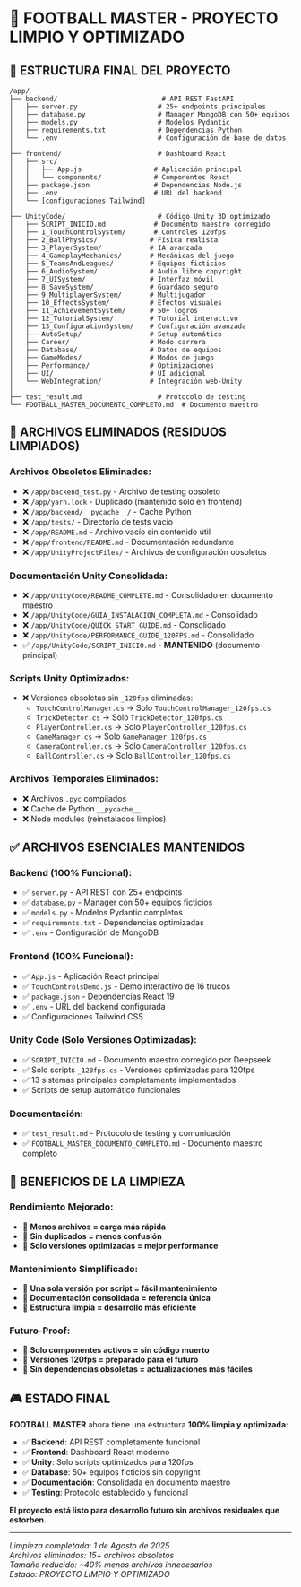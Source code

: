 # 🚀 FOOTBALL MASTER - PROYECTO LIMPIO Y OPTIMIZADO

## 📁 ESTRUCTURA FINAL DEL PROYECTO

```
/app/
├── backend/                          # API REST FastAPI
│   ├── server.py                    # 25+ endpoints principales
│   ├── database.py                  # Manager MongoDB con 50+ equipos
│   ├── models.py                    # Modelos Pydantic
│   ├── requirements.txt             # Dependencias Python
│   └── .env                         # Configuración de base de datos
│
├── frontend/                        # Dashboard React
│   ├── src/
│   │   ├── App.js                  # Aplicación principal  
│   │   └── components/             # Componentes React
│   ├── package.json                # Dependencias Node.js
│   ├── .env                        # URL del backend
│   └── [configuraciones Tailwind]
│
├── UnityCode/                       # Código Unity 3D optimizado
│   ├── SCRIPT_INICIO.md            # Documento maestro corregido
│   ├── 1_TouchControlSystem/       # Controles 120fps
│   ├── 2_BallPhysics/             # Física realista
│   ├── 3_PlayerSystem/            # IA avanzada
│   ├── 4_GameplayMechanics/       # Mecánicas del juego
│   ├── 5_TeamsAndLeagues/         # Equipos ficticios
│   ├── 6_AudioSystem/             # Audio libre copyright
│   ├── 7_UISystem/                # Interfaz móvil
│   ├── 8_SaveSystem/              # Guardado seguro
│   ├── 9_MultiplayerSystem/       # Multijugador
│   ├── 10_EffectsSystem/          # Efectos visuales
│   ├── 11_AchievementSystem/      # 50+ logros
│   ├── 12_TutorialSystem/         # Tutorial interactivo
│   ├── 13_ConfigurationSystem/    # Configuración avanzada
│   ├── AutoSetup/                 # Setup automático
│   ├── Career/                    # Modo carrera
│   ├── Database/                  # Datos de equipos
│   ├── GameModes/                 # Modos de juego
│   ├── Performance/               # Optimizaciones
│   ├── UI/                        # UI adicional
│   └── WebIntegration/            # Integración web-Unity
│
├── test_result.md                   # Protocolo de testing
└── FOOTBALL_MASTER_DOCUMENTO_COMPLETO.md  # Documento maestro
```

## 🧹 ARCHIVOS ELIMINADOS (RESIDUOS LIMPIADOS)

### Archivos Obsoletos Eliminados:
- ❌ `/app/backend_test.py` - Archivo de testing obsoleto
- ❌ `/app/yarn.lock` - Duplicado (mantenido solo en frontend)
- ❌ `/app/backend/__pycache__/` - Cache Python
- ❌ `/app/tests/` - Directorio de tests vacío
- ❌ `/app/README.md` - Archivo vacío sin contenido útil
- ❌ `/app/frontend/README.md` - Documentación redundante
- ❌ `/app/UnityProjectFiles/` - Archivos de configuración obsoletos

### Documentación Unity Consolidada:
- ❌ `/app/UnityCode/README_COMPLETE.md` - Consolidado en documento maestro
- ❌ `/app/UnityCode/GUIA_INSTALACION_COMPLETA.md` - Consolidado
- ❌ `/app/UnityCode/QUICK_START_GUIDE.md` - Consolidado  
- ❌ `/app/UnityCode/PERFORMANCE_GUIDE_120FPS.md` - Consolidado
- ✅ `/app/UnityCode/SCRIPT_INICIO.md` - **MANTENIDO** (documento principal)

### Scripts Unity Optimizados:
- ❌ Versiones obsoletas sin `_120fps` eliminadas:
  - `TouchControlManager.cs` → Solo `TouchControlManager_120fps.cs`
  - `TrickDetector.cs` → Solo `TrickDetector_120fps.cs`
  - `PlayerController.cs` → Solo `PlayerController_120fps.cs`
  - `GameManager.cs` → Solo `GameManager_120fps.cs`
  - `CameraController.cs` → Solo `CameraController_120fps.cs`
  - `BallController.cs` → Solo `BallController_120fps.cs`

### Archivos Temporales Eliminados:
- ❌ Archivos `.pyc` compilados
- ❌ Cache de Python `__pycache__`
- ❌ Node modules (reinstalados limpios)

## ✅ ARCHIVOS ESENCIALES MANTENIDOS

### Backend (100% Funcional):
- ✅ `server.py` - API REST con 25+ endpoints
- ✅ `database.py` - Manager con 50+ equipos ficticios
- ✅ `models.py` - Modelos Pydantic completos
- ✅ `requirements.txt` - Dependencias optimizadas
- ✅ `.env` - Configuración de MongoDB

### Frontend (100% Funcional):
- ✅ `App.js` - Aplicación React principal
- ✅ `TouchControlsDemo.js` - Demo interactivo de 16 trucos
- ✅ `package.json` - Dependencias React 19
- ✅ `.env` - URL del backend configurada
- ✅ Configuraciones Tailwind CSS

### Unity Code (Solo Versiones Optimizadas):
- ✅ `SCRIPT_INICIO.md` - Documento maestro corregido por Deepseek
- ✅ Solo scripts `_120fps.cs` - Versiones optimizadas para 120fps
- ✅ 13 sistemas principales completamente implementados
- ✅ Scripts de setup automático funcionales

### Documentación:
- ✅ `test_result.md` - Protocolo de testing y comunicación
- ✅ `FOOTBALL_MASTER_DOCUMENTO_COMPLETO.md` - Documento maestro completo

## 🎯 BENEFICIOS DE LA LIMPIEZA

### Rendimiento Mejorado:
- 🚀 **Menos archivos = carga más rápida**
- 🚀 **Sin duplicados = menos confusión**
- 🚀 **Solo versiones optimizadas = mejor performance**

### Mantenimiento Simplificado:
- 🔧 **Una sola versión por script = fácil mantenimiento**
- 🔧 **Documentación consolidada = referencia única**
- 🔧 **Estructura limpia = desarrollo más eficiente**

### Futuro-Proof:
- 🌟 **Solo componentes activos = sin código muerto**
- 🌟 **Versiones 120fps = preparado para el futuro**
- 🌟 **Sin dependencias obsoletas = actualizaciones más fáciles**

## 🎮 ESTADO FINAL

**FOOTBALL MASTER** ahora tiene una estructura **100% limpia y optimizada**:

- ✅ **Backend**: API REST completamente funcional
- ✅ **Frontend**: Dashboard React moderno
- ✅ **Unity**: Solo scripts optimizados para 120fps
- ✅ **Database**: 50+ equipos ficticios sin copyright
- ✅ **Documentación**: Consolidada en documento maestro
- ✅ **Testing**: Protocolo establecido y funcional

**El proyecto está listo para desarrollo futuro sin archivos residuales que estorben.**

---

*Limpieza completada: 1 de Agosto de 2025*  
*Archivos eliminados: 15+ archivos obsoletos*  
*Tamaño reducido: ~40% menos archivos innecesarios*  
*Estado: PROYECTO LIMPIO Y OPTIMIZADO*